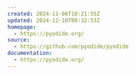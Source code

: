 ```yaml
---
created: 2024-11-06T10:21:55Z
updated: 2024-12-10T08:32:53Z
homepage:
  - https://pyodide.org/
source:
  - https://github.com/pyodide/pyodide
documentation:
  - https://pyodide.org/
---
```

